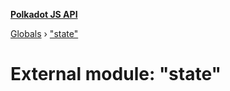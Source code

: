 **[Polkadot JS API](../README.md)**

[Globals](../globals.md) › [&quot;state&quot;](_state_.md)

# External module: "state"

